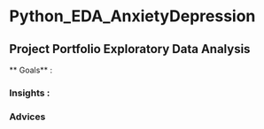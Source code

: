 # Python_EDA_AnxietyDepression

## Project Portfolio Exploratory Data Analysis
** Goals** :

### Insights :

### Advices
